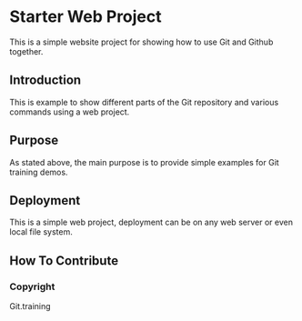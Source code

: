 # Starter Web Project

This is a simple website project for
showing how to use Git and Github together.

## Introduction

This is example to show different parts
of the Git repository and various commands
using a web project.

## Purpose

As stated above, the main purpose is to 
provide simple examples for Git training
demos.

## Deployment

This is a simple web project, deployment
can be on any web server or even local
file system.

## How To Contribute

### Copyright

Git.training